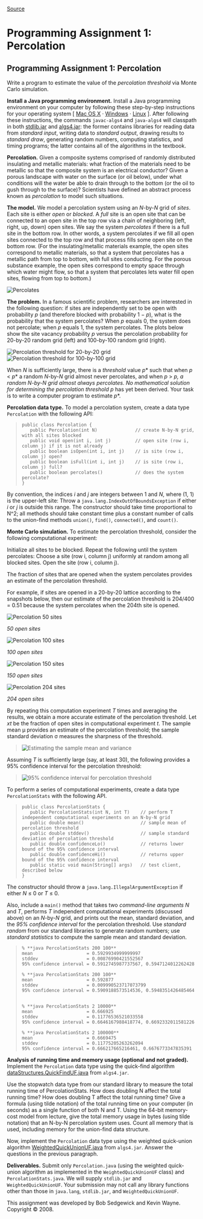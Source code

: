 
[Source](http://coursera.cs.princeton.edu/algs4/assignments/percolation.html "Permalink to Programming Assignment 1: Percolation")

# Programming Assignment 1: Percolation

## Programming Assignment 1: Percolation

Write a program to estimate the value of the _percolation threshold_ via Monte Carlo simulation.

**Install a Java programming environment.** Install a Java programming environment on your computer by following these step-by-step instructions for your operating system [ [Mac OS X][1] · [Windows][2] · [Linux][3] ]. After following these instructions, the commands `javac-algs4` and `java-algs4` will classpath in both [stdlib.jar][4] and [algs4.jar][5]: the former contains libraries for reading data from _standard input_, writing data to _standard output_, drawing results to _standard draw_, generating random numbers, computing statistics, and timing programs; the latter contains all of the algorithms in the textbook.

**Percolation.** Given a composite systems comprised of randomly distributed insulating and metallic materials: what fraction of the materials need to be metallic so that the composite system is an electrical conductor? Given a porous landscape with water on the surface (or oil below), under what conditions will the water be able to drain through to the bottom (or the oil to gush through to the surface)? Scientists have defined an abstract process known as _percolation_ to model such situations.

**The model.** We model a percolation system using an _N_-by-_N_ grid of _sites_. Each site is either _open_ or _blocked_. A _full_ site is an open site that can be connected to an open site in the top row via a chain of neighboring (left, right, up, down) open sites. We say the system _percolates_ if there is a full site in the bottom row. In other words, a system percolates if we fill all open sites connected to the top row and that process fills some open site on the bottom row. (For the insulating/metallic materials example, the open sites correspond to metallic materials, so that a system that percolates has a metallic path from top to bottom, with full sites conducting. For the porous substance example, the open sites correspond to empty space through which water might flow, so that a system that percolates lets water fill open sites, flowing from top to bottom.)

![Percolates][6]

**The problem.** In a famous scientific problem, researchers are interested in the following question: if sites are independently set to be open with probability _p_ (and therefore blocked with probability 1 − _p_), what is the probability that the system percolates? When _p_ equals 0, the system does not percolate; when _p_ equals 1, the system percolates. The plots below show the site vacancy probability _p_ versus the percolation probability for 20-by-20 random grid (left) and 100-by-100 random grid (right).

![Percolation threshold for 20-by-20 grid][7]                ![Percolation threshold for 100-by-100 grid][8]

When _N_ is sufficiently large, there is a _threshold_ value _p_* such that when _p_ < _p_* a random _N_-by-_N_ grid almost never percolates, and when _p_ > _p_*, a random _N_-by-_N_ grid almost always percolates. No mathematical solution for determining the percolation threshold _p_* has yet been derived. Your task is to write a computer program to estimate _p_*.

**Percolation data type.** To model a percolation system, create a data type `Percolation` with the following API:

>
>     public class Percolation {
>        public Percolation(int N)              // create N-by-N grid, with all sites blocked
>        public void open(int i, int j)         // open site (row i, column j) if it is not already
>        public boolean isOpen(int i, int j)    // is site (row i, column j) open?
>        public boolean isFull(int i, int j)    // is site (row i, column j) full?
>        public boolean percolates()            // does the system percolate?
>     }
>

By convention, the indices _i_ and _j_ are integers between 1 and _N_, where (1, 1) is the upper-left site: Throw a `java.lang.IndexOutOfBoundsException` if either _i_ or _j_ is outside this range. The constructor should take time proportional to N^2; all methods should take constant time plus a constant number of calls to the union-find methods `union()`, `find()`, `connected()`, and `count()`.

**Monte Carlo simulation.** To estimate the percolation threshold, consider the following computational experiment:

Initialize all sites to be blocked. Repeat the following until the system percolates: Choose a site (row i, column j) uniformly at random among all blocked sites. Open the site (row i, column j).

The fraction of sites that are opened when the system percolates provides an estimate of the percolation threshold.

For example, if sites are opened in a 20-by-20 lattice according to the snapshots below, then our estimate of the percolation threshold is 204/400 = 0.51 because the system percolates when the 204th site is opened.

     
![Percolation 50 sites][9]


_50 open sites_

![Percolation 100 sites][10]


_100 open sites_

![Percolation 150 sites][11]


_150 open sites_

![Percolation 204 sites][12]


_204 open sites_

By repeating this computation experiment _T_ times and averaging the results, we obtain a more accurate estimate of the percolation threshold. Let _xt_ be the fraction of open sites in computational experiment _t_. The sample mean μ provides an estimate of the percolation threshold; the sample standard deviation σ measures the sharpness of the threshold.

> ![Estimating the sample mean and variance][13]

Assuming _T_ is sufficiently large (say, at least 30), the following provides a 95% confidence interval for the percolation threshold:

> ![95% confidence interval for percolation threshold][14]

To perform a series of computational experiments, create a data type `PercolationStats` with the following API.

>
>     public class PercolationStats {
>        public PercolationStats(int N, int T)    // perform T independent computational experiments on an N-by-N grid
>        public double mean()                     // sample mean of percolation threshold
>        public double stddev()                   // sample standard deviation of percolation threshold
>        public double confidenceLo()             // returns lower bound of the 95% confidence interval
>        public double confidenceHi()             // returns upper bound of the 95% confidence interval
>        public static void main(String[] args)   // test client, described below
>     }
>

The constructor should throw a `java.lang.IllegalArgumentException` if either _N_ ≤ 0 or _T_ ≤ 0.

Also, include a `main()` method that takes two _command-line arguments_ _N_ and _T_, performs _T_ independent computational experiments (discussed above) on an _N_-by-_N_ grid, and prints out the mean, standard deviation, and the _95% confidence interval_ for the percolation threshold. Use _standard random_ from our standard libraries to generate random numbers; use _standard statistics_ to compute the sample mean and standard deviation.

>
>     % **java PercolationStats 200 100**
>     mean                    = 0.5929934999999997
>     stddev                  = 0.00876990421552567
>     95% confidence interval = 0.5912745987737567, 0.5947124012262428
>
>     % **java PercolationStats 200 100**
>     mean                    = 0.592877
>     stddev                  = 0.009990523717073799
>     95% confidence interval = 0.5909188573514536, 0.5948351426485464
>
>
>     % **java PercolationStats 2 10000**
>     mean                    = 0.666925
>     stddev                  = 0.11776536521033558
>     95% confidence interval = 0.6646167988418774, 0.6692332011581226
>
>     % **java PercolationStats 2 100000**
>     mean                    = 0.6669475
>     stddev                  = 0.11775205263262094
>     95% confidence interval = 0.666217665216461, 0.6676773347835391
>

**Analysis of running time and memory usage (optional and not graded).** Implement the `Percolation` data type using the quick-find algorithm [dataStructures.QuickFindUF.java][15] from `algs4.jar`.

Use the stopwatch data type from our standard library to measure the total running time of PercolationStats. How does doubling N affect the total running time? How does doubling T affect the total running time? Give a formula (using tilde notation) of the total running time on your computer (in seconds) as a single function of both N and T. Using the 64-bit memory-cost model from lecture, give the total memory usage in bytes (using tilde notation) that an N-by-N percolation system uses. Count all memory that is used, including memory for the union-find data structure.

Now, implement the `Percolation` data type using the weighted quick-union algorithm [WeightedQuickUnionUF.java][16] from `algs4.jar`. Answer the questions in the previous paragraph.

**Deliverables.** Submit only `Percolation.java` (using the weighted quick-union algorithm as implemented in the `WeightedQuickUnionUF` class) and `PercolationStats.java`. We will supply `stdlib.jar` and `WeightedQuickUnionUF`. Your submission may not call any library functions other than those in `java.lang`, `stdlib.jar`, and `WeightedQuickUnionUF`.




This assignment was developed by Bob Sedgewick and Kevin Wayne.
Copyright © 2008.

   [1]: http://algs4.cs.princeton.edu/mac
   [2]: http://algs4.cs.princeton.edu/windows
   [3]: http://algs4.cs.princeton.edu/linux
   [4]: http://algs4.cs.princeton.edu/code/stdlib.jar
   [5]: http://algs4.cs.princeton.edu/code/algs4.jar
   [6]: http://coursera.cs.princeton.edu/algs4/checklists/percolates.png
   [7]: http://coursera.cs.princeton.edu/algs4/checklists/percolation-threshold20.png
   [8]: http://coursera.cs.princeton.edu/algs4/checklists/percolation-threshold100.png
   [9]: http://coursera.cs.princeton.edu/algs4/checklists/percolation-50.png
   [10]: http://coursera.cs.princeton.edu/algs4/checklists/percolation-100.png
   [11]: http://coursera.cs.princeton.edu/algs4/checklists/percolation-150.png
   [12]: http://coursera.cs.princeton.edu/algs4/checklists/percolation-204.png
   [13]: http://coursera.cs.princeton.edu/algs4/checklists/percolation-stats.png
   [14]: http://coursera.cs.princeton.edu/algs4/checklists/percolation-confidence.png
   [15]: http://algs4.cs.princeton.edu/15uf/dataStructures.QuickFindUF.java.html
   [16]: http://algs4.cs.princeton.edu/15uf/WeightedQuickUnionUF.java.html